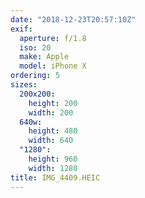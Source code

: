 ```yaml
---
date: "2018-12-23T20:57:10Z"
exif:
  aperture: f/1.8
  iso: 20
  make: Apple
  model: iPhone X
ordering: 5
sizes:
  200x200:
    height: 200
    width: 200
  640w:
    height: 480
    width: 640
  "1280":
    height: 960
    width: 1280
title: IMG_4409.HEIC
---
```

